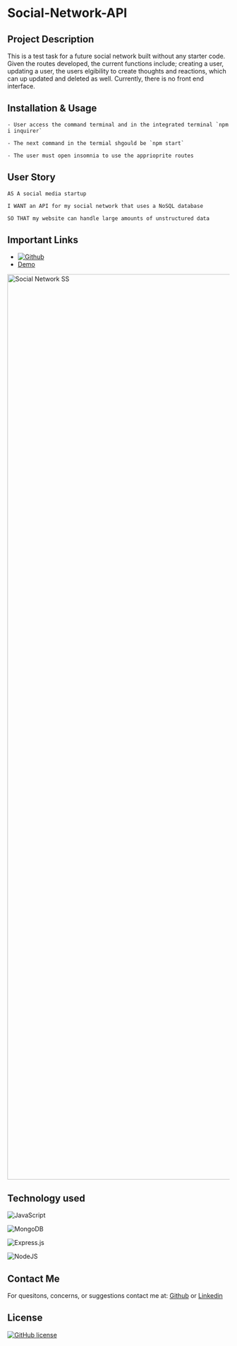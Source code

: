 # Social-Network-API

## Project Description

This is a test task for a future social network built without any starter code. Given the routes developed, the current functions include; creating a user, updating a user, the users elgibility to create thoughts and reactions, which can up updated and deleted as well. Currently, there is no front end interface.

## Installation & Usage

```
- User access the command terminal and in the integrated terminal `npm i inquirer`

- The next command in the termial shgould be `npm start`

- The user must open insomnia to use the apprioprite routes
```

## User Story

```
AS A social media startup

I WANT an API for my social network that uses a NoSQL database

SO THAT my website can handle large amounts of unstructured data
```

## Important Links

- [<a href='https://https://github.com/RussC22/Object-Oriented-Programming-' target="_blank"><img alt='Github' src='https://img.shields.io/badge/Github-100000?style=plastic&logo=Github&logoColor=8D22FF&labelColor=151304&color=C707A4'/></a>](https://github.com/RussC22/Social-Network-API)
- [Demo](https://drive.google.com/file/d/1nTn_3mMy9QNPsr6BZo57RrHkIT0UfsCc/view)

<img width="2048" alt="Social Network SS" src="https://user-images.githubusercontent.com/114961971/230804309-f71f1659-abeb-43b9-9061-5f38a4401ae5.png">

## Technology used

![JavaScript](https://img.shields.io/badge/javascript-%23323330.svg?style=for-the-badge&logo=javascript&logoColor=%23F7DF1E)

![MongoDB](https://img.shields.io/badge/MongoDB-%234ea94b.svg?style=for-the-badge&logo=mongodb&logoColor=white)

![Express.js](https://img.shields.io/badge/express.js-%23404d59.svg?style=for-the-badge&logo=express&logoColor=%2361DAFB)

![NodeJS](https://img.shields.io/badge/node.js-6DA55F?style=for-the-badge&logo=node.js&logoColor=white)

## Contact Me

For quesitons, concerns, or suggestions contact me at:
[Github](https://github.com/RussC22) or
[Linkedin](https://www.linkedin.com/in/tavarus-cherry/)

## License

[![GitHub license](https://img.shields.io/github/license/Naereen/StrapDown.js.svg)](https://github.com/Naereen/StrapDown.js/blob/master/LICENSE)
